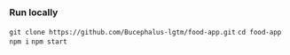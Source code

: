 ### Run locally

```git clone https://github.com/Bucephalus-lgtm/food-app.git```
```cd food-app```
```npm i```
```npm start```
